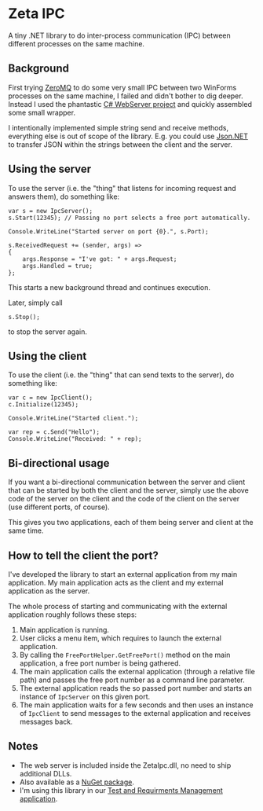# Zeta IPC

A tiny .NET library to do inter-process communication (IPC) between different processes on the same machine.

## Background

First trying [ZeroMQ](https://github.com/zeromq/netmq) to do some very small IPC between two WinForms processes on the same machine, I failed and didn't 
bother to dig deeper. Instead I used the phantastic [C# WebServer project](https://webserver.codeplex.com/) and quickly
assembled some small wrapper.

I intentionally implemented simple string send and receive methods, everything else is out of scope of
the library. E.g. you could use [Json.NET](http://james.newtonking.com/json) to transfer JSON within the strings between the client and the
server.

## Using the server

To use the server (i.e. the "thing" that listens for incoming request and answers them), do something like:

    var s = new IpcServer();
    s.Start(12345); // Passing no port selects a free port automatically.

    Console.WriteLine("Started server on port {0}.", s.Port);

    s.ReceivedRequest += (sender, args) =>
    {
        args.Response = "I've got: " + args.Request;
        args.Handled = true;
    };

This starts a new background thread and continues execution.

Later, simply call

    s.Stop();

to stop the server again.

## Using the client

To use the client (i.e. the "thing" that can send texts to the server), do something like:

    var c = new IpcClient();
    c.Initialize(12345);

    Console.WriteLine("Started client.");

    var rep = c.Send("Hello");
    Console.WriteLine("Received: " + rep);

## Bi-directional usage

If you want a bi-directional communication between the server and client that can be started
by both the client and the server, simply use the above code of the server on the client
and the code of the client on the server (use different ports, of course).

This gives you two applications, each of them being server and client at the same time.

## How to tell the client the port?

I've developed the library to start an external application from my main application. My main application acts as 
the client and my external application as the server. 

The whole process of starting and communicating with the external application roughly follows these steps:

1. Main application is running.
1. User clicks a menu item, which requires to launch the external application.
1. By calling the `FreePortHelper.GetFreePort()` method on the main application, a free port number is being gathered.
1. The main application calls the external application (through a relative file path) and passes the free port number as a command line parameter.
1. The external application reads the so passed port number and starts an instance of `IpcServer` on this given port.
1. The main application waits for a few seconds and then uses an instance of `IpcClient` to send messages to the external application and receives messages back.

## Notes

- The web server is included inside the ZetaIpc.dll, no need to ship additional DLLs.
- Also available as a [NuGet package](https://www.nuget.org/packages/ZetaIpc).
- I'm using this library in our [Test and Requirments Management application](http://www.zeta-test.com).